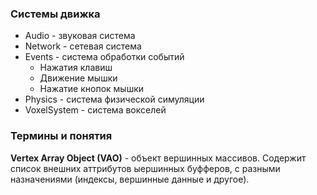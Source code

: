 ### Системы движка

- Audio - звуковая система
- Network - сетевая система
- Events - система обработки событий
  - Нажатия клавиш
  - Движение мышки
  - Нажатие кнопок мышки
- Physics - система физической симуляции
- VoxelSystem - система вокселей

### Термины и понятия

**Vertex Array Object (VAO)** - объект вершинных массивов.
Содержит список внешних аттрибутов ыершинных буфферов, с разными назначениями (индексы, вершинные данные и другое).
